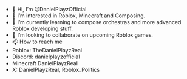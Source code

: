 - 👋 Hi, I’m @DanielPlayzOfficial
- 👀 I’m interested in Roblox, Minecraft and Composing.
- 🌱 I’m currently learning to compose orchestras and more advanced Roblox developing stuff.
- 💞️ I’m looking to collaborate on upcoming Roblox games.
- 📫 How to reach me
- Roblox: TheDanielPlayzReal
- Discord: danielplayzofficial
- Minecraft DanielPlayzReal
- X: DanielPlayzReal, Roblox_Politics

<!---
DanielPlayzOfficial/DanielPlayzOfficial is a ✨ special ✨ repository because its `README.md` (this file) appears on your GitHub profile.
You can click the Preview link to take a look at your changes.
--->
